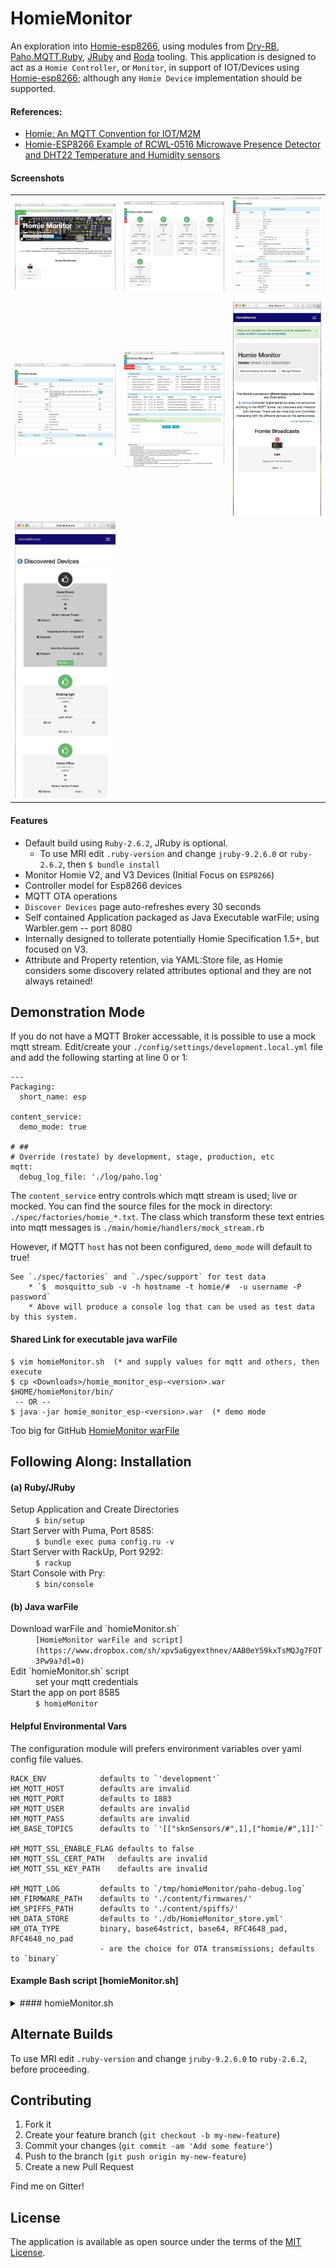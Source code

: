 # HomieMonitor
An exploration into [Homie-esp8266](https://homieiot.github.io/homie-esp8266/docs/develop/quickstart/getting-started/), using modules from [Dry-RB](http://dry-rb.org), 
[Paho.MQTT.Ruby](https://github.com/RubyDevInc/paho.mqtt.ruby), [JRuby](https://www.jruby.org) and 
[Roda](https://github.com/jeremyevans/roda) tooling.  This application is designed to act as a `Homie Controller`, or `Monitor`, 
in support of IOT/Devices using [Homie-esp8266](https://github.com/homieiot/homie-esp8266); although any `Homie Device` implementation should be supported.

#### References: 
* [Homie: An MQTT Convention for IOT/M2M](https://homieiot.github.io/specification/)
* [Homie-ESP8266 Example of RCWL-0516 Microwave Presence Detector and DHT22 Temperature and Humidity sensors](https://github.com/skoona/sknSensors-Rcwl_Dht22)

#### Screenshots
| | | |
|:-------------------------:|:-------------------------:|:-------------------------:|
|<img src="public/images/homepage.png" width="100%" />|<img src="public/images/devices.png" width="100%" />|<img src="public/images/details.png" width="100%" />|
|<img src="public/images/details-blink.png" width="100%" />|<img src="public/images/manage.png" width="100%" />|<img src="public/images/iphone-broadcasts.png" width="100%" />|
|<img src="public/images/iphone-discovered.png" width="100%" />||
 

#### Features
* Default build using `Ruby-2.6.2`, JRuby is optional.
    * To use MRI edit `.ruby-version` and change `jruby-9.2.6.0` or `ruby-2.6.2`, then `$ bundle install`
* Monitor Homie V2, and V3 Devices (Initial Focus on `ESP8266`)
* Controller model for Esp8266 devices
* MQTT OTA operations
* `Discover Devices` page auto-refreshes every 30 seconds
* Self contained Application packaged as Java Executable warFile; using Warbler.gem -- port 8080
* Internally designed to tollerate potentially Homie Specification 1.5+, but focused on V3.
* Attribute and Property retention, via YAML:Store file, as Homie considers some discovery related attributes optional and they are not always retained!


## Demonstration Mode
If you do not have a MQTT Broker accessable, it is possible to use a mock mqtt stream.  Edit/create
your `./config/settings/development.local.yml` file and add the following starting at line 0 or 1:

    ---
    Packaging:
      short_name: esp
    
    content_service:
      demo_mode: true
    
    # ##
    # Override (restate) by development, stage, production, etc
    mqtt:
      debug_log_file: './log/paho.log'


The `content_service` entry controls which mqtt stream is used; live or mocked.  You can find the 
source files for the mock in directory: `./spec/factories/homie_*.txt`.  The class which transform these 
text entries into mqtt messages is `./main/homie/handlers/mock_stream.rb`

However, if MQTT `host` has not been configured, `demo_mode` will default to true!

    See `./spec/factories` and `./spec/support` for test data
        * `$  mosquitto_sub -v -h hostname -t homie/#  -u username -P password`
        * Above will produce a console log that can be used as test data by this system.


#### Shared Link for executable java warFile
    $ vim homieMonitor.sh  (* and supply values for mqtt and others, then execute
    $ cp <Downloads>/homie_monitor_esp-<version>.war $HOME/homieMonitor/bin/
     -- OR --
    $ java -jar homie_monitor_esp-<version>.war  (* demo mode
    
Too big for GitHub [HomieMonitor warFile](https://www.dropbox.com/sh/xpv5a6gyexthnev/AAB0eY59kxTsMQJg7FOT3Pw9a?dl=0)



## Following Along: Installation
#### (a) Ruby/JRuby
<dl>   
    <dt>Setup Application and Create Directories</dt>
        <dd><code>$ bin/setup</code></dd>
    <dt>Start Server with Puma, Port 8585:</dt>
        <dd><code>$ bundle exec puma config.ru -v</code></dd>
    <dt>Start Server with RackUp, Port 9292:</dt>
        <dd><code>$ rackup</code></dd>
    <dt>Start Console with Pry:</dt>
        <dd><code>$ bin/console</code></dd>
</dl>

#### (b) Java warFile
<dl>
    <dt>Download warFile and `homieMonitor.sh`</dt>
        <dd><code>[HomieMonitor warFile and script](https://www.dropbox.com/sh/xpv5a6gyexthnev/AAB0eY59kxTsMQJg7FOT3Pw9a?dl=0)</code></dd>
    <dt>Edit `homieMonitor.sh` script</dt>
        <dd>set your mqtt credentials</dd>
    <dt>Start the app on port 8585</dt>
        <dd><code>$ homieMonitor</code></dd>
</dl>

#### Helpful Environmental Vars
The configuration module will prefers environment variables over yaml config file values.

    RACK_ENV            defaults to `'development'`
    HM_MQTT_HOST        defaults are invalid
    HM_MQTT_PORT        defaults to 1883
    HM_MQTT_USER        defaults are invalid
    HM_MQTT_PASS        defaults are invalid
    HM_BASE_TOPICS      defaults to `'[["sknSensors/#",1],["homie/#",1]]'`

    HM_MQTT_SSL_ENABLE_FLAG defaults to false
    HM_MQTT_SSL_CERT_PATH   defaults are invalid
    HM_MQTT_SSL_KEY_PATH    defaults are invalid

    HM_MQTT_LOG         defaults to `/tmp/homieMonitor/paho-debug.log`
    HM_FIRMWARE_PATH    defaults to './content/firmwares/'
    HM_SPIFFS_PATH      defaults to './content/spiffs/'
    HM_DATA_STORE       defaults to './db/HomieMonitor_store.yml'
    HM_OTA_TYPE         binary, base64strict, base64, RFC4648_pad, RFC4648_no_pad 
                        - are the choice for OTA transmissions; defaults to `binary`

#### Example Bash script [homieMonitor.sh]

<details><summary>#### homieMonitor.sh</summary>
<p>

```bash
#!/bin/bash

# ##
# Setup HomieMonitor Java executable
# - Ref: https://github.com/skoona/HomieMonitor
#
# ##
#  Description
#  ----------------------------------------------
# RACK_ENV='production'         Use `production` for UI performance, or `development` for debug logging
# HM_MQTT_HOST='<mqtt-server-fqdn-or-ip_address>'
# HM_MQTT_PORT=<mqtt-connection-port>
# HM_MQTT_USER='<mqtt-username>'
# HM_MQTT_PASS='<mqtt-user-password>'
# HM_MQTT_SSL_ENABLE_FLAG defaults to false
# HM_MQTT_SSL_CERT_PATH   defaults are invalid, full-path required if ssl=true
# HM_MQTT_SSL_KEY_PATH    defaults are invalid, full-path required if ssl=true
# HM_BASE_TOPICS='[["sknSensors/#",1],["homie/#",1]]'   base mqtt message name <homie>/<device-id>/<node-id>/...
# HM_MQTT_LOG=`/tmp/homieMonitor/paho-debug.log`        extra mqtt specific logfile, from paho-mqtt-ruby.gem
# HM_FIRMWARE_PATH="$HOME/homieMonitor/content/firmwares/"      Directory to store uploaded homie Firmware
# HM_DATA_STORE="$HOME/homieMonitor/db/HomieMonitor_store.yml"  Full path and filename of YAML storage of OTA Subscriptions
# HM_OTA_TYPE='base64strict'          binary, base64strict, base64, RFC4648_pad, RFC4648_no_pad
#                                     - are the choice for OTA transmissions; defaults to `binary`

#
# Special Paths
# 1. with HM_MQTT_SSL_CERT_PATH & HM_MQTT_SSL_KEY_PATH value empty `''`, set HM_MQTT_SSL_ENABLE_FLAG='true'
# 2. if above fails then certs are required.  populate HM_MQTT_SSL_CERT_PATH & HM_MQTT_SSL_KEY_PATH with proper file paths
#

# Make runtime dirs
[ -w $HOME/homieMonitor/ ] || {
	echo 'Setting Up HomieMonitor' ;	 
	mkdir -p $HOME/homieMonitor/{content/firmwares,content/spiffs,db,bin,log} ;
}

# Set Environment Vars
RACK_ENV='production'
HM_MQTT_HOST='localhost'
# HM_MQTT_PORT=1883
# HM_MQTT_USER=''
# HM_MQTT_PASS=''
HM_BASE_TOPICS='[["sknSensors/#",1],["homie/#",1]]'
HM_MQTT_LOG="$HOME/homieMonitor/log/paho-debug.log"
HM_FIRMWARE_PATH="$HOME/homieMonitor/content/firmwares/"
HM_DATA_STORE="$HOME/homieMonitor/db/HomieMonitor_store.yml"
HM_OTA_TYPE='binary'
HM_MQTT_SSL_ENABLE_FLAG='false'
HM_MQTT_SSL_CERT_PATH=''
HM_MQTT_SSL_KEY_PATH=''


# Export Environment (not required)
export RACK_ENV HM_MQTT_HOST HM_MQTT_PORT HM_MQTT_USER HM_MQTT_PASS 
export HM_OTA_TYPE HM_MQTT_SSL_ENABLE_FLAG HM_MQTT_SSL_CERT_PATH HM_MQTT_SSL_KEY_PATH
export HM_BASE_TOPICS HM_MQTT_LOG HM_FIRMWARE_PATH HM_DATA_STORE 

# copy homie_monitor-0.7.1.war to bin directory
# cp -v $HOME/Downloads/homie_monitor* $HOME/homieMonitor/bin/

# Java warFile execution
# java -Dwarbler.port=8585 -jar $HOME/homieMonitor/bin/homie_monitor_esp-0.7.5.war

# or Ruby execution
bundle exec puma config.ru

#end

```

</p>
</details>


## Alternate Builds
To use MRI edit `.ruby-version` and change `jruby-9.2.6.0` to `ruby-2.6.2`, before proceeding.


## Contributing

1. Fork it
2. Create your feature branch (`git checkout -b my-new-feature`)
3. Commit your changes (`git commit -am 'Add some feature'`)
4. Push to the branch (`git push origin my-new-feature`)
5. Create a new Pull Request

Find me on Gitter!

## License

The application is available as open source under the terms of the [MIT License](http://opensource.org/licenses/MIT).
